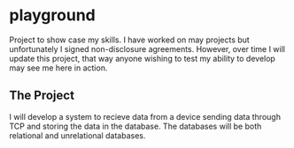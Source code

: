 # playground

Project to show case my skills. I have worked on may projects but unfortunately I signed non-disclosure agreements. However, over time I will update this project, that way anyone wishing to test my ability to develop may see me here in action.

## The Project

I will develop a system to recieve data from a device sending data through TCP and storing the data in the database. The databases will be both relational and unrelational databases.
